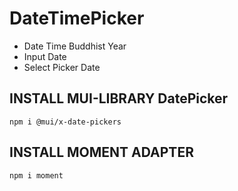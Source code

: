 # DateTimePicker
  - Date Time Buddhist Year 
  - Input Date <i class="fa-solid fa-circle-check"></i>
  - Select Picker Date <i class="fa-solid fa-circle-check"></i>

## INSTALL MUI-LIBRARY DatePicker
 ```
 npm i @mui/x-date-pickers
 ```

## INSTALL MOMENT ADAPTER
 ```
 npm i moment
 ```